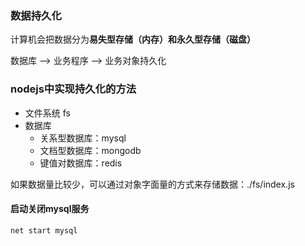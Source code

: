 ### 数据持久化

计算机会把数据分为**易失型存储（内存）**和**永久型存储（磁盘）**

数据库 --> 业务程序 --> 业务对象持久化



### nodejs中实现持久化的方法

- 文件系统 fs
- 数据库
  - 关系型数据库：mysql
  - 文档型数据库：mongodb
  - 键值对数据库：redis

如果数据量比较少，可以通过对象字面量的方式来存储数据：./fs/index.js



#### 启动关闭mysql服务

```shell
net start mysql

```























